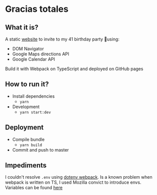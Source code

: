 # Gracias totales

## What it is?

A static [website](https://pataruco.github.io/gracias-totales/) to invite to my 41 birthday party 🎂using:

- DOM Navigator
- Google Maps directions API
- Google Calendar API

Build it with Webpack on TypeScript and deployed on GitHub pages

## How to run it?

- Install dependencies
  - `yarn`
- Development
  - `yarn start:dev`

## Deployment

- Compile bundle
  - `yarn build`
- Commit and push to master

## Impediments

I couldn't resolve `.env` using [dotenv webpack](https://github.com/mrsteele/dotenv-webpack). Is a known problem when webpack is written on TS, I used Mozilla convict to introduce envs.
Variables can be found [here](https://gist.github.com/pataruco/6e6a39f336483b806ca5dc312b113986)
